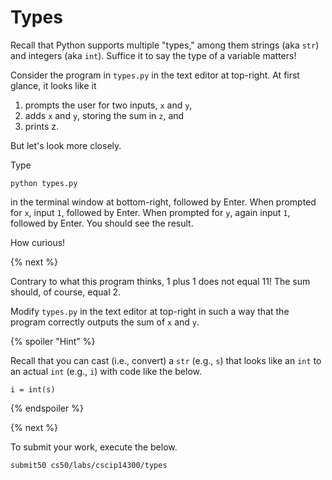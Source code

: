 # Types

Recall that Python supports multiple "types," among them strings (aka `str`) and integers (aka `int`). Suffice it to say the type of a variable matters!

Consider the program in `types.py` in the text editor at top-right. At first glance, it looks like it

1. prompts the user for two inputs, `x` and `y`,
1. adds `x` and `y`, storing the sum in `z`, and
1. prints z.

But let's look more closely.

Type

```
python types.py
```

in the terminal window at bottom-right, followed by Enter. When prompted for `x`, input `1`, followed by Enter. When prompted for `y`, again input `1`, followed by Enter. You should see the result.

How curious!

{% next %}

Contrary to what this program thinks, 1 plus 1 does not equal 11! The sum should, of course, equal 2.

Modify `types.py` in the text editor at top-right in such a way that the program correctly outputs the sum of `x` and `y`.

{% spoiler "Hint" %}

Recall that you can cast (i.e., convert) a `str` (e.g., `s`) that looks like an `int` to an actual `int` (e.g., `i`) with code like the below.

```
i = int(s)
```

{% endspoiler %}

{% next %}

To submit your work, execute the below.

```
submit50 cs50/labs/cscip14300/types
```
